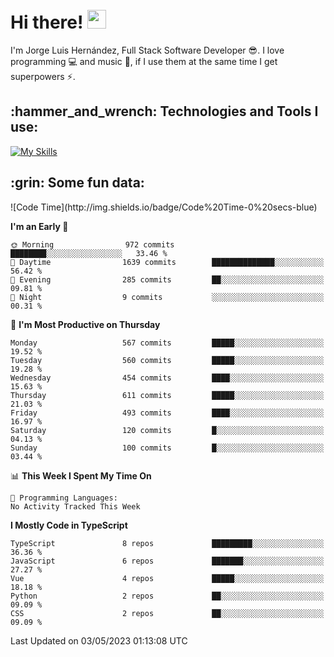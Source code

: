 <h1 align="left">
 <abc>
  <br>Hi there! <img src="https://user-images.githubusercontent.com/42378118/110234147-e3259600-7f4e-11eb-95be-0c4047144dea.gif" width="30"><br>
 </abc>
</h1>

I'm Jorge Luis Hernández, Full Stack Software Developer :sunglasses:. I love programming :computer: and music :musical_score:, if I use them at the same time I get superpowers :zap:. 


<h2 align="left">:hammer_and_wrench: Technologies and Tools I use:</h2>

[![My Skills](https://skillicons.dev/icons?i=js,ts,html,css,py,vue,react,next,nest,postgres,mysql)](https://skillicons.dev)

<h2 align="left">:grin: Some fun data:</h2>
<!--START_SECTION:waka-->
![Code Time](http://img.shields.io/badge/Code%20Time-0%20secs-blue)

**I'm an Early 🐤** 

```text
🌞 Morning                972 commits         ████████░░░░░░░░░░░░░░░░░   33.46 % 
🌆 Daytime                1639 commits        ██████████████░░░░░░░░░░░   56.42 % 
🌃 Evening                285 commits         ██░░░░░░░░░░░░░░░░░░░░░░░   09.81 % 
🌙 Night                  9 commits           ░░░░░░░░░░░░░░░░░░░░░░░░░   00.31 % 
```
📅 **I'm Most Productive on Thursday** 

```text
Monday                   567 commits         █████░░░░░░░░░░░░░░░░░░░░   19.52 % 
Tuesday                  560 commits         █████░░░░░░░░░░░░░░░░░░░░   19.28 % 
Wednesday                454 commits         ████░░░░░░░░░░░░░░░░░░░░░   15.63 % 
Thursday                 611 commits         █████░░░░░░░░░░░░░░░░░░░░   21.03 % 
Friday                   493 commits         ████░░░░░░░░░░░░░░░░░░░░░   16.97 % 
Saturday                 120 commits         █░░░░░░░░░░░░░░░░░░░░░░░░   04.13 % 
Sunday                   100 commits         █░░░░░░░░░░░░░░░░░░░░░░░░   03.44 % 
```


📊 **This Week I Spent My Time On** 

```text
💬 Programming Languages: 
No Activity Tracked This Week
```

**I Mostly Code in TypeScript** 

```text
TypeScript               8 repos             █████████░░░░░░░░░░░░░░░░   36.36 % 
JavaScript               6 repos             ███████░░░░░░░░░░░░░░░░░░   27.27 % 
Vue                      4 repos             █████░░░░░░░░░░░░░░░░░░░░   18.18 % 
Python                   2 repos             ██░░░░░░░░░░░░░░░░░░░░░░░   09.09 % 
CSS                      2 repos             ██░░░░░░░░░░░░░░░░░░░░░░░   09.09 % 
```




 Last Updated on 03/05/2023 01:13:08 UTC
<!--END_SECTION:waka-->
